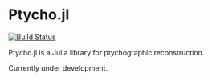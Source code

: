 # Ptycho.jl

[![Build Status](https://github.com/xpwu/Ptycho.jl/actions/workflows/CI.yml/badge.svg?branch=main)](https://github.com/xpwu/Ptycho.jl/actions/workflows/CI.yml?query=branch%3Amain)

Ptycho.jl is a Julia library for ptychographic reconstruction.

Currently under development.